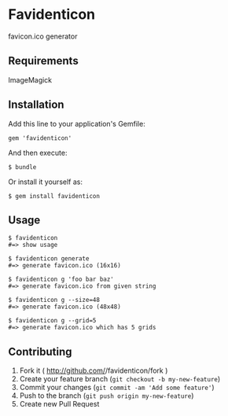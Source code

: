 # Favidenticon

favicon.ico generator

## Requirements

ImageMagick

## Installation

Add this line to your application's Gemfile:

    gem 'favidenticon'

And then execute:

    $ bundle

Or install it yourself as:

    $ gem install favidenticon

## Usage

```
$ favidenticon
#=> show usage

$ favidenticon generate
#=> generate favicon.ico (16x16)

$ favidenticon g 'foo bar baz'
#=> generate favicon.ico from given string

$ favidenticon g --size=48
#=> generate favicon.ico (48x48)

$ favidenticon g --grid=5
#=> generate favicon.ico which has 5 grids
```

## Contributing

1. Fork it ( http://github.com/<my-github-username>/favidenticon/fork )
2. Create your feature branch (`git checkout -b my-new-feature`)
3. Commit your changes (`git commit -am 'Add some feature'`)
4. Push to the branch (`git push origin my-new-feature`)
5. Create new Pull Request
